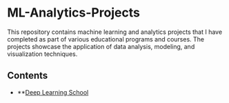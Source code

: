 # ML-Analytics-Projects
This repository contains machine learning and analytics projects that I have completed as part of various educational programs and courses. The projects showcase the application of data analysis, modeling, and visualization techniques.
## Contents
- **[Deep Learning School](https://github.com/Darrifus/ML-Analytics-Projects/tree/06590650443b9b10d23d1e5271f2a8bb17636bf4/Deep%20Learning%20School)
